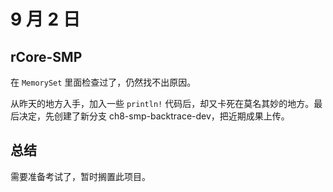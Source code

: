 # 9 月 2 日

## rCore-SMP

在 ```MemorySet``` 里面检查过了，仍然找不出原因。

从昨天的地方入手，加入一些 ```println!``` 代码后，却又卡死在莫名其妙的地方。最后决定，先创建了新分支 ch8-smp-backtrace-dev，把近期成果上传。

## 总结

需要准备考试了，暂时搁置此项目。